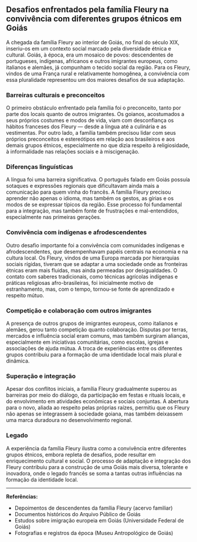 ## Desafios enfrentados pela família Fleury na convivência com diferentes grupos étnicos em Goiás

A chegada da família Fleury ao interior de Goiás, no final do século XIX, inseriu-os em um contexto social marcado pela diversidade étnica e cultural. Goiás, à época, era um mosaico de povos: descendentes de portugueses, indígenas, africanos e outros imigrantes europeus, como italianos e alemães, já compunham o tecido social da região. Para os Fleury, vindos de uma França rural e relativamente homogênea, a convivência com essa pluralidade representou um dos maiores desafios de sua adaptação.

### Barreiras culturais e preconceitos

O primeiro obstáculo enfrentado pela família foi o preconceito, tanto por parte dos locais quanto de outros imigrantes. Os goianos, acostumados a seus próprios costumes e modos de vida, viam com desconfiança os hábitos franceses dos Fleury — desde a língua até a culinária e as vestimentas. Por outro lado, a família também precisou lidar com seus próprios preconceitos e estereótipos em relação aos brasileiros e aos demais grupos étnicos, especialmente no que dizia respeito à religiosidade, à informalidade nas relações sociais e à miscigenação.

### Diferenças linguísticas

A língua foi uma barreira significativa. O português falado em Goiás possuía sotaques e expressões regionais que dificultavam ainda mais a comunicação para quem vinha do francês. A família Fleury precisou aprender não apenas o idioma, mas também os gestos, as gírias e os modos de se expressar típicos da região. Esse processo foi fundamental para a integração, mas também fonte de frustrações e mal-entendidos, especialmente nas primeiras gerações.

### Convivência com indígenas e afrodescendentes

Outro desafio importante foi a convivência com comunidades indígenas e afrodescendentes, que desempenhavam papéis centrais na economia e na cultura local. Os Fleury, vindos de uma Europa marcada por hierarquias sociais rígidas, tiveram que se adaptar a uma sociedade onde as fronteiras étnicas eram mais fluidas, mas ainda permeadas por desigualdades. O contato com saberes tradicionais, como técnicas agrícolas indígenas e práticas religiosas afro-brasileiras, foi inicialmente motivo de estranhamento, mas, com o tempo, tornou-se fonte de aprendizado e respeito mútuo.

### Competição e colaboração com outros imigrantes

A presença de outros grupos de imigrantes europeus, como italianos e alemães, gerou tanto competição quanto colaboração. Disputas por terras, mercados e influência social eram comuns, mas também surgiram alianças, especialmente em iniciativas comunitárias, como escolas, igrejas e associações de ajuda mútua. A troca de experiências entre os diferentes grupos contribuiu para a formação de uma identidade local mais plural e dinâmica.

### Superação e integração

Apesar dos conflitos iniciais, a família Fleury gradualmente superou as barreiras por meio do diálogo, da participação em festas e rituais locais, e do envolvimento em atividades econômicas e sociais conjuntas. A abertura para o novo, aliada ao respeito pelas próprias raízes, permitiu que os Fleury não apenas se integrassem à sociedade goiana, mas também deixassem uma marca duradoura no desenvolvimento regional.

### Legado

A experiência da família Fleury ilustra como a convivência entre diferentes grupos étnicos, embora repleta de desafios, pode resultar em enriquecimento cultural e social. O processo de adaptação e integração dos Fleury contribuiu para a construção de uma Goiás mais diversa, tolerante e inovadora, onde o legado francês se soma a tantas outras influências na formação da identidade local.

---

**Referências:**

- Depoimentos de descendentes da família Fleury (acervo familiar)
- Documentos históricos do Arquivo Público de Goiás
- Estudos sobre imigração europeia em Goiás (Universidade Federal de Goiás)
- Fotografias e registros da época (Museu Antropológico de Goiás)